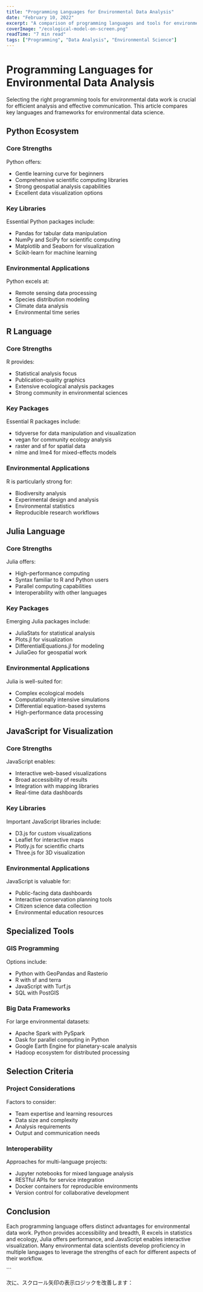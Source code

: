 ```yaml
---
title: "Programming Languages for Environmental Data Analysis"
date: "February 10, 2022"
excerpt: "A comparison of programming languages and tools for environmental data processing, analysis, and visualization"
coverImage: "/ecological-model-on-screen.png"
readTime: "7 min read"
tags: ["Programming", "Data Analysis", "Environmental Science"]
---
```


# Programming Languages for Environmental Data Analysis

Selecting the right programming tools for environmental data work is crucial for efficient analysis and effective communication. This article compares key languages and frameworks for environmental data science.

## Python Ecosystem

### Core Strengths

Python offers:
- Gentle learning curve for beginners
- Comprehensive scientific computing libraries
- Strong geospatial analysis capabilities
- Excellent data visualization options

### Key Libraries

Essential Python packages include:
- Pandas for tabular data manipulation
- NumPy and SciPy for scientific computing
- Matplotlib and Seaborn for visualization
- Scikit-learn for machine learning

### Environmental Applications

Python excels at:
- Remote sensing data processing
- Species distribution modeling
- Climate data analysis
- Environmental time series

## R Language

### Core Strengths

R provides:
- Statistical analysis focus
- Publication-quality graphics
- Extensive ecological analysis packages
- Strong community in environmental sciences

### Key Packages

Essential R packages include:
- tidyverse for data manipulation and visualization
- vegan for community ecology analysis
- raster and sf for spatial data
- nlme and lme4 for mixed-effects models

### Environmental Applications

R is particularly strong for:
- Biodiversity analysis
- Experimental design and analysis
- Environmental statistics
- Reproducible research workflows

## Julia Language

### Core Strengths

Julia offers:
- High-performance computing
- Syntax familiar to R and Python users
- Parallel computing capabilities
- Interoperability with other languages

### Key Packages

Emerging Julia packages include:
- JuliaStats for statistical analysis
- Plots.jl for visualization
- DifferentialEquations.jl for modeling
- JuliaGeo for geospatial work

### Environmental Applications

Julia is well-suited for:
- Complex ecological models
- Computationally intensive simulations
- Differential equation-based systems
- High-performance data processing

## JavaScript for Visualization

### Core Strengths

JavaScript enables:
- Interactive web-based visualizations
- Broad accessibility of results
- Integration with mapping libraries
- Real-time data dashboards

### Key Libraries

Important JavaScript libraries include:
- D3.js for custom visualizations
- Leaflet for interactive maps
- Plotly.js for scientific charts
- Three.js for 3D visualization

### Environmental Applications

JavaScript is valuable for:
- Public-facing data dashboards
- Interactive conservation planning tools
- Citizen science data collection
- Environmental education resources

## Specialized Tools

### GIS Programming

Options include:
- Python with GeoPandas and Rasterio
- R with sf and terra
- JavaScript with Turf.js
- SQL with PostGIS

### Big Data Frameworks

For large environmental datasets:
- Apache Spark with PySpark
- Dask for parallel computing in Python
- Google Earth Engine for planetary-scale analysis
- Hadoop ecosystem for distributed processing

## Selection Criteria

### Project Considerations

Factors to consider:
- Team expertise and learning resources
- Data size and complexity
- Analysis requirements
- Output and communication needs

### Interoperability

Approaches for multi-language projects:
- Jupyter notebooks for mixed language analysis
- RESTful APIs for service integration
- Docker containers for reproducible environments
- Version control for collaborative development

## Conclusion

Each programming language offers distinct advantages for environmental data work. Python provides accessibility and breadth, R excels in statistics and ecology, Julia offers performance, and JavaScript enables interactive visualization. Many environmental data scientists develop proficiency in multiple languages to leverage the strengths of each for different aspects of their workflow.

\`\`\`

次に、スクロール矢印の表示ロジックを改善します：
